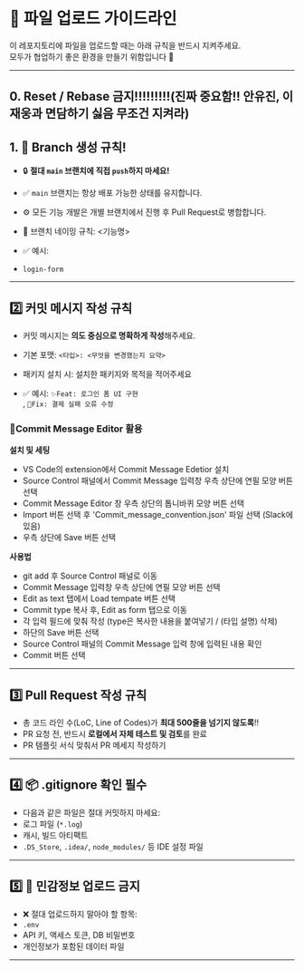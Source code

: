 # 📁 파일 업로드 가이드라인

이 레포지토리에 파일을 업로드할 때는 아래 규칙을 반드시 지켜주세요.  
모두가 협업하기 좋은 환경을 만들기 위함입니다 🙏

---
## 0. Reset / Rebase 금지!!!!!!!!!(진짜 중요함!! 안유진, 이재웅과 면담하기 싫음 무조건 지켜라)

## 1. 📂 Branch 생성 규칙!

- 🔒 **절대 `main` 브랜치에 직접 `push`하지 마세요!**
- ✅ `main` 브랜치는 항상 배포 가능한 상태를 유지합니다.
- ⚙️ 모든 기능 개발은 개별 브랜치에서 진행 후 Pull Request로 병합합니다.
- 🔧 브랜치 네이밍 규칙: <기능명> 

- ✅ 예시:
- `login-form`

---

## 2️⃣ 커밋 메시지 작성 규칙

- 커밋 메시지는 **의도 중심으로 명확하게 작성**해주세요.
- 기본 포맷: `<타입>: <무엇을 변경했는지 요약>`
- 패키지 설치 시: 설치한 패키지와 목적을 적어주세요

- ✅ 예시:
  `✨Feat: 로그인 폼 UI 구현`  
  , `🐛Fix: 결제 실패 오류 수정`


### 🔖Commit Message Editor 활용

**설치 및 세팅**
- VS Code의 extension에서 Commit Message Edetior 설치
- Source Control 패널에서 Commit Message 입력창 우측 상단에 연필 모양 버튼 선택
- Commit Message Editor 창 우측 상단의 톱니바퀴 모양 버튼 선택
- Import 버튼 선택 후 'Commit_message_convention.json' 파일 선택 (Slack에 있음)
- 우측 상단에 Save 버튼 선택 
  
**사용법**
- git add 후 Source Control 패널로 이동
- Commit Message 입력창 우측 상단에 연필 모양 버튼 선택
- Edit as text 탭에서 Load tempate 버튼 선택
- Commit type 복사 후, Edit as form 탭으로 이동
- 각 입력 필드에 맞춰 작성 (type은 복사한 내용을 붙여넣기 / (타입 설명) 삭제)
- 하단의 Save 버튼 선택
- Source Control 패널의 Commit Message 입력 창에 입력된 내용 확인
- Commit 버튼 선택

---

## 3️⃣ Pull Request 작성 규칙

- 총 코드 라인 수(LoC, Line of Codes)가 **최대 500줄을 넘기지 않도록**!!
- PR 요청 전, 반드시 **로컬에서 자체 테스트 및 검토**를 완료
- PR 템플릿 서식 맞춰서 PR 메세지 작성하기

---

## 4️⃣ 📦 .gitignore 확인 필수

- 다음과 같은 파일은 절대 커밋하지 마세요:
- 로그 파일 (`*.log`)
- 캐시, 빌드 아티팩트
- `.DS_Store`, `.idea/`, `node_modules/` 등 IDE 설정 파일

---

## 5️⃣ 🔐 민감정보 업로드 금지

- ❌ 절대 업로드하지 말아야 할 항목:
- `.env`
- API 키, 액세스 토큰, DB 비밀번호
- 개인정보가 포함된 데이터 파일

---
